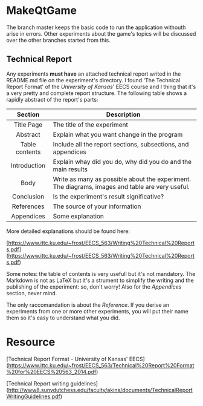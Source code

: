 # MakeQtGame
The branch master keeps the basic code to run the application withouth arise in errors.
Other experiments about the game's topics will be discussed over the other branches
started from this.

## Technical Report
Any experiments **must have** an attached technical report writed in the README.md file on
the experiment's directory. I found 'The Technical Report Format' of the *University of Kansas*'
EECS course and I thing that it's a very pretty and complete report structure. The following
table shows a rapidly abstract of the report's parts:

| Section | Description |
| :---: | --- |
| Title Page | The title of the experiment |
| Abstract | Explain what you want change in the program |
| Table contents | Include all the report sections, subsections, and appendices |
| Introduction | Explain whay did you do, why did you do and the main results |
| Body | Write as many as possible about the experiment. The diagrams, images and table are very useful. |
| Conclusion | Is the experiment's result significative? |
| References | The source of your information |
| Appendices | Some explanation |

More detailed explanations should be found here:

[https://www.ittc.ku.edu/~frost/EECS_563/Writing%20Technical%20Reports.pdf]
(https://www.ittc.ku.edu/~frost/EECS_563/Writing%20Technical%20Reports.pdf)

Some notes: the table of contents is very usefull but it's not mandatory. The
Markdown is not as LaTeX but it's a strument to simplify the writing and the
publishing of the experiment: so, don't worry! Also for the *Appendices* section,
never mind. 

The only raccomandation is about the *Reference*. If you derive an experiments
from one or more other experiments, you will put their name them so it's easy
to understand what you did.

# Resource
[Technical Report Format - University of Kansas' EECS]
(https://www.ittc.ku.edu/~frost/EECS_563/Technical%20Report%20Format%20for%20EECS%20563_2014.pdf)

[Technical Report writing guidelines]
(http://www8.sunydutchess.edu/faculty/akins/documents/TechnicalReportWritingGuidelines.pdf)

